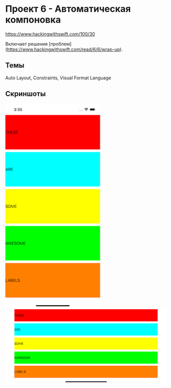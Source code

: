# Проект 6 - Автоматическая компоновка

https://www.hackingwithswift.com/100/30

Включает решения [проблем] (https://www.hackingwithswift.com/read/6/6/wrap-up).

## Темы

Auto Layout, Constraints, Visual Format Language

## Скриншоты

![screenshot1](screen01.png)
![screenshot2](screen02.png)
